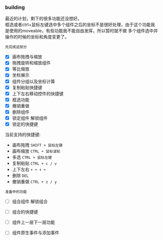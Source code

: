 ### building
最近的计划，剩下的很多功能还没想好。    
框选或者ctrl+鼠标左键选中多个组件之后的坐标不是很好处理，由于这个功能我是使用的moveable，有些功能我不能自由发挥，所以暂时就不做
多个组件选中并操作的时候的坐标和角度变更了。  

`先完成这部分`
- [x] 画布拖拽与缩放
- [x] 拖拽旋转和缩放组件
- [x] 等比缩放
- [x] 坐标展示  
- [x] 组件分组以及坐标计算
- [x] 复制粘贴快捷键
- [x] 上下左右移动控件的快捷键
- [x] 框选功能
- [x] 撤销重做
- [x] 删除组件  
- [x] 锁定组件 解锁组件
- [x] 锁定的快捷键

当前支持的快捷键:
- 画布拖拽 `SHIFT + 鼠标左键`   
- 画布缩放 `CTRL + 鼠标滚轮`
- 多选    `CTRL + 鼠标左键`
- 复制粘贴 `CTRL + c / v`
- 上下左右 `⬆️ ⬅️ ⬇️ ➡️`  
- 删除    `DEL`  
- 撤销重做 `CTRL + z / y`

`准备中的功能`
- [ ] 组合组件 解锁组合
- [ ] 组合的快捷键
- [ ] 组件上一层下一层功能
- [ ] 组件原生事件与添加事件


